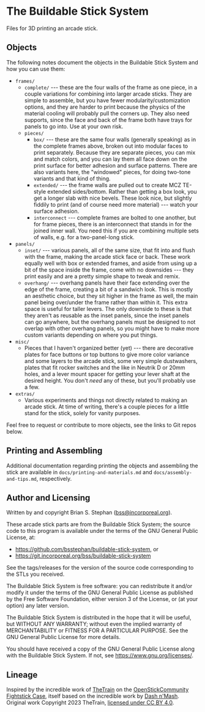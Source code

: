 # The Buildable Stick System

Files for 3D printing an arcade stick.

## Objects

The following notes document the objects in the Buildable Stick System and how you can use them:

* `frames/`
    * `complete/` --- these are the four walls of the frame as one piece, in a couple variations for combining into
      larger arcade sticks. They are simple to assemble, but you have fewer modularity/customization options, and they
      are harder to print because the physics of the material cooling will probably pull the corners up. They also need
      supports, since the face and back of the frame both have trays for panels to go into. Use at your own risk.
    * `pieces/`
        * `box/` --- these are the same four walls (generally speaking) as in the complete frames above, broken out into
          modular faces to print separately. Because they are separate pieces, you can mix and match colors, and you can
          lay them all face down on the print surface for better adhesion and surface patterns. There are also variants
          here, the "windowed" pieces, for doing two-tone variants and that kind of thing.
        * `extended/` --- the frame walls are pulled out to create MCZ TE-style extended sides/bottom. Rather than
          getting a box look, you get a longer slab with nice bevels. These look nice, but slightly fiddily to print
          (and of course need more material) --- watch your surface adhesion.
        * `interconnect` --- complete frames are bolted to one another, but for frame pieces, there is an interconnect
          that stands in for the joined inner wall. You need this if you are combining multiple sets of walls, e.g. for
          a two-panel-long stick.
* `panels/`
    * `inset/` --- various panels, all of the same size, that fit into and flush with the frame, making the arcade stick
      face or back. These work equally well with box or extended frames, and aside from using up a bit of the space
      inside the frame, come with no downsides --- they print easily and are a pretty simple shape to tweak and remix.
    * `overhang/` --- overhang panels have their face extending over the edge of the frame, creating a bit of a sandwich
      look. This is mostly an aesthetic choice, but they sit higher in the frame as well, the main panel being
      over/under the frame rather than within it. This extra space is useful for taller levers. The only downside to
      these is that they aren't as reusable as the inset panels, since the inset panels can go anywhere, but the
      overhang panels must be designed to not overlap with other overhang panels, so you might have to make more custom
      variants depending on where you put things.
* `misc/`
    * Pieces that I haven't organized better (yet) --- there are decorative plates for face buttons or top buttons to
      give more color variance and some layers to the arcade stick, some very simple dustwashers, plates that fit rocker
      switches and the like in Neutrik D or 20mm holes, and a lever mount spacer for getting your lever shaft at the
      desired height. You don't *need* any of these, but you'll probably use a few.
* `extras/`
    * Various experiments and things not directly related to making an arcade stick. At time of writing, there's a
      couple pieces for a little stand for the stick, solely for vanity purposes.

Feel free to request or contribute to more objects, see the links to Git repos below.

## Printing and Assembling

Additional documentation regarding printing the objects and assembling the stick are available in
`docs/printing-and-materials.md` and `docs/assembly-and-tips.md`, respectively.

## Author and Licensing

Written by and copyright Brian S. Stephan (<bss@incorporeal.org>).

These arcade stick parts are from the Buildable Stick System; the source code to this program is available under the
terms of the GNU General Public License, at:

* <https://github.com/bsstephan/buildable-stick-system>, or
* <https://git.incorporeal.org/bss/buildable-stick-system>

See the tags/releases for the version of the source code corresponding to the STLs you received.

The Buildable Stick System is free software: you can redistribute it and/or modify it under the terms of the GNU General
Public License as published by the Free Software Foundation, either version 3 of the License, or (at your option) any
later version.

The Buildable Stick System is distributed in the hope that it will be useful, but WITHOUT ANY WARRANTY; without even the
implied warranty of MERCHANTABILITY or FITNESS FOR A PARTICULAR PURPOSE. See the GNU General Public License for more
details.

You should have received a copy of the GNU General Public License along with the Buildable Stick System. If not, see
<https://www.gnu.org/licenses/>.

## Lineage

Inspired by the incredible work of [TheTrain](https://github.com/TheTrainGoes) on the [OpenStickCommunity Fightstick
Case](https://github.com/OpenStickCommunity/Hardware/tree/main/Fightstick%20Case), itself based on the incredible work
by [Dash n'Mash](https://twitter.com/Dash_xx_Mash?s=20). Original work Copyright 2023 TheTrain, [licensed under CC BY
4.0](https://creativecommons.org/licenses/by/4.0/).
